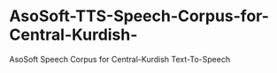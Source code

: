 # AsoSoft-TTS-Speech-Corpus-for-Central-Kurdish-
AsoSoft Speech Corpus for Central-Kurdish Text-To-Speech 

